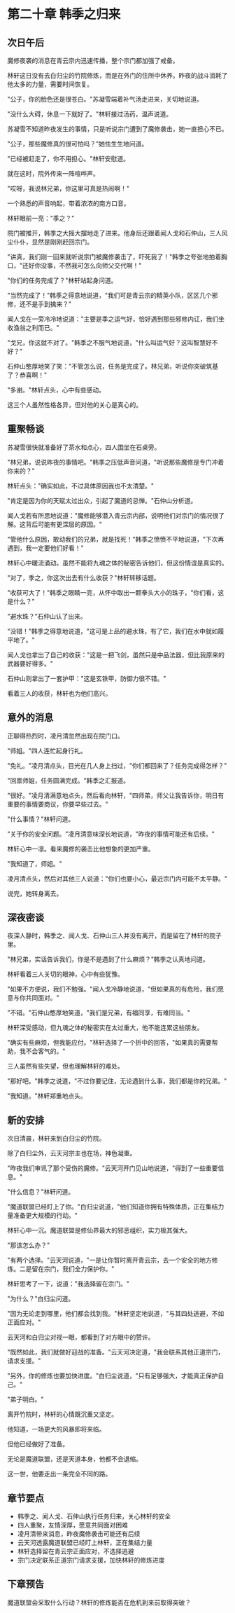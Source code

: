 # 第二十章 韩季之归来

## 次日午后

魔修夜袭的消息在青云宗内迅速传播，整个宗门都加强了戒备。

林轩这日没有去白归尘的竹院修炼，而是在外门的住所中休养。昨夜的战斗消耗了他太多的力量，需要时间恢复。

"公子，你的脸色还是很苍白。"苏凝雪端着补气汤走进来，关切地说道。

"没什么大碍，休息一下就好了。"林轩接过汤药，温声说道。

苏凝雪不知道昨夜发生的事情，只是听说宗门遭到了魔修袭击，她一直担心不已。

"公子，那些魔修真的很可怕吗？"她怯生生地问道。

"已经被赶走了，你不用担心。"林轩安慰道。

就在这时，院外传来一阵喧哗声。

"哎呀，我说林兄弟，你这里可真是热闹啊！"

一个熟悉的声音响起，带着浓浓的南方口音。

林轩眼前一亮："季之？"

院门被推开，韩季之大摇大摆地走了进来。他身后还跟着闻人戈和石仲山，三人风尘仆仆，显然是刚刚赶回宗门。

"讲真，我们刚一回来就听说宗门被魔修袭击了，吓死我了！"韩季之夸张地拍着胸口，"还好你没事，不然我可怎么向师父交代啊！"

"你们的任务完成了？"林轩站起身问道。

"当然完成了！"韩季之得意地说道，"我们可是青云宗的精英小队，区区几个邪修，还不是手到擒来？"

闻人戈在一旁冷冷地说道："主要是季之运气好，恰好遇到那些邪修内讧，我们坐收渔翁之利而已。"

"戈兄，你这就不对了。"韩季之不服气地说道，"什么叫运气好？这叫智慧好不好？"

石仲山憨厚地笑了笑："不管怎么说，任务是完成了。林兄弟，听说你突破筑基了？恭喜啊！"

"多谢。"林轩点头，心中有些感动。

这三个人虽然性格各异，但对他的关心是真心的。

## 重聚畅谈

苏凝雪很快就准备好了茶水和点心，四人围坐在石桌旁。

"林兄弟，说说昨夜的事情吧。"韩季之压低声音问道，"听说那些魔修是专门冲着你来的？"

林轩点头："确实如此，不过具体原因我也不太清楚。"

"肯定是因为你的天赋太过出众，引起了魔道的忌惮。"石仲山分析道。

闻人戈若有所思地说道："魔修能够潜入青云宗内部，说明他们对宗门的情况很了解。这背后可能有更深层的原因。"

"管他什么原因，敢动我们的兄弟，就是找死！"韩季之愤愤不平地说道，"下次再遇到，我一定要他们好看！"

林轩心中暖流涌动。虽然不能将九魂之体的秘密告诉他们，但这份情谊是真实的。

"对了，季之，你这次出去有什么收获？"林轩转移话题。

"收获可大了！"韩季之眼睛一亮，从怀中取出一颗拳头大小的珠子，"你们看，这是什么？"

"避水珠？"石仲山认了出来。

"没错！"韩季之得意地说道，"这可是上品的避水珠，有了它，我们在水中就如履平地了。"

闻人戈也拿出了自己的收获："这是一把飞剑，虽然只是中品法器，但比我原来的武器要好得多。"

石仲山则拿出了一套护甲："这是玄铁甲，防御力很不错。"

看着三人的收获，林轩也为他们高兴。

## 意外的消息

正聊得热烈时，凌月清忽然出现在院门口。

"师姐。"四人连忙起身行礼。

"免礼。"凌月清点头，目光在几人身上扫过，"你们都回来了？任务完成得怎样？"

"回禀师姐，任务圆满完成。"韩季之汇报道。

"很好。"凌月清满意地点头，然后看向林轩，"四师弟，师父让我告诉你，明日有重要的事情要商议，你要早些过去。"

"什么事情？"林轩问道。

"关于你的安全问题。"凌月清意味深长地说道，"昨夜的事情可能还有后续。"

林轩心中一凛。看来魔修的袭击比他想象的更加严重。

"我知道了，师姐。"

凌月清点头，然后对其他三人说道："你们也要小心，最近宗门内可能不太平静。"

说完，她转身离去。

## 深夜密谈

夜深人静时，韩季之、闻人戈、石仲山三人并没有离开，而是留在了林轩的院子里。

"林兄弟，实话告诉我们，你是不是遇到了什么麻烦？"韩季之认真地问道。

林轩看着三人关切的眼神，心中有些犹豫。

"如果不方便说，我们不勉强。"闻人戈冷静地说道，"但如果真的有危险，我们愿意与你共同面对。"

"不错。"石仲山憨厚地笑道，"我们是兄弟，有福同享，有难同当。"

林轩深受感动，但九魂之体的秘密实在太过重大，他不能连累这些朋友。

"确实有些麻烦，但我能应付。"林轩选择了一个折中的回答，"如果真的需要帮助，我不会客气的。"

三人虽然有些失望，但也理解林轩的难处。

"那好吧。"韩季之说道，"不过你要记住，无论遇到什么事，我们都是你的兄弟。"

"我知道。"林轩郑重地点头。

## 新的安排

次日清晨，林轩来到白归尘的竹院。

除了白归尘外，云天河宗主也在场，神色凝重。

"昨夜我们审讯了那个受伤的魔修。"云天河开门见山地说道，"得到了一些重要信息。"

"什么信息？"林轩问道。

"魔道联盟已经盯上了你。"白归尘说道，"他们知道你拥有特殊体质，正在集结力量准备更大规模的行动。"

林轩心中一沉。魔道联盟是修仙界最大的邪恶组织，实力极其强大。

"那该怎么办？"

"有两个选择。"云天河说道，"一是让你暂时离开青云宗，去一个安全的地方修炼。二是留在宗门，我们全力保护你。"

林轩思考了一下，说道："我选择留在宗门。"

"为什么？"白归尘问道。

"因为无论走到哪里，他们都会找到我。"林轩坚定地说道，"与其四处逃避，不如正面应对。"

云天河和白归尘对视一眼，都看到了对方眼中的赞许。

"既然如此，我们就做好迎战的准备。"云天河决定道，"我会联系其他正道宗门，请求支援。"

"另外，你的修炼也要加快进度。"白归尘说道，"只有足够强大，才能真正保护自己。"

"弟子明白。"

离开竹院时，林轩的心情既沉重又坚定。

他知道，一场更大的风暴即将来临。

但他已经做好了准备。

无论是魔道联盟，还是天道本身，他都不会退缩。

这一世，他要走出一条完全不同的路。

## 章节要点

- 韩季之、闻人戈、石仲山执行任务归来，关心林轩的安全
- 四人重聚，友情深厚，愿意共同面对困难
- 凌月清带来消息，昨夜魔修袭击可能还有后续
- 云天河透露魔道联盟已经盯上林轩，正在集结力量
- 林轩选择留在青云宗正面应对，不选择逃避
- 宗门决定联系正道宗门请求支援，加快林轩的修炼进度

## 下章预告

魔道联盟会采取什么行动？林轩的修炼能否在危机到来前取得突破？